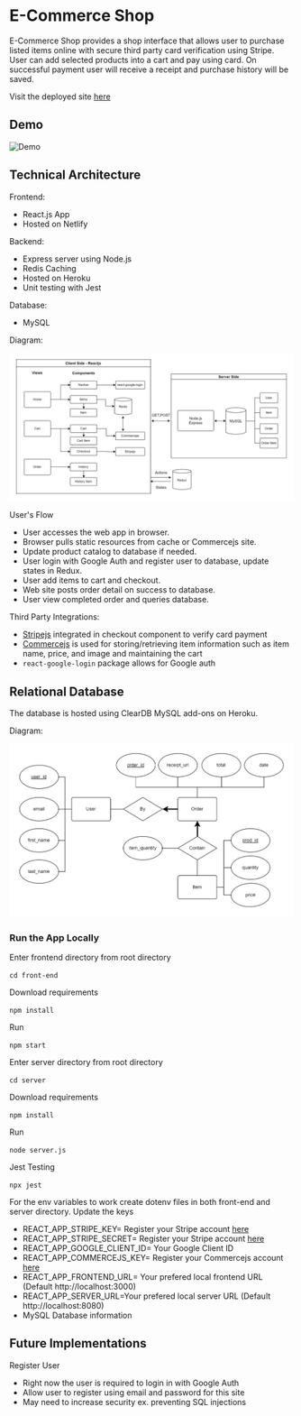 # E-Commerce Shop

E-Commerce Shop provides a shop interface that allows user to purchase listed items online with secure third party card verification using Stripe.
User can add selected products into a cart and pay using card. On successful payment user will receive a receipt and purchase history will be saved.

Visit the deployed site [here](https://mhcheng-shop.netlify.app/)

## Demo

![Demo](Documentation/Shop.gif)

## Technical Architecture

Frontend:

- React.js App
- Hosted on Netlify

Backend:

- Express server using Node.js
- Redis Caching
- Hosted on Heroku
- Unit testing with Jest

Database:

- MySQL

Diagram:

![Technical Architecture](Documentation/Architecture.png)

User's Flow

- User accesses the web app in browser.
- Browser pulls static resources from cache or Commercejs site.
- Update product catalog to database if needed.
- User login with Google Auth and register user to database, update states in Redux.
- User add items to cart and checkout.
- Web site posts order detail on success to database.
- User view completed order and queries database.

Third Party Integrations:

- [Stripejs](https://stripe.com/) integrated in checkout component to verify card payment
- [Commercejs](https://commercejs.com/) is used for storing/retrieving item information such as item name, price, and image and maintaining the cart
- `react-google-login` package allows for Google auth

## Relational Database

The database is hosted using ClearDB MySQL add-ons on Heroku.

Diagram:

![ER-Diagram](Documentation/ER-Diagram.png)

### Run the App Locally

Enter frontend directory from root directory

`cd front-end`

Download requirements

`npm install`

Run

`npm start`

Enter server directory from root directory

`cd server`

Download requirements

`npm install`

Run

`node server.js`

Jest Testing

`npx jest`

For the env variables to work create dotenv files in both front-end and server directory.
Update the keys

- REACT_APP_STRIPE_KEY= Register your Stripe account [here](https://stripe.com/) 
- REACT_APP_STRIPE_SECRET= Register your Stripe account [here](https://stripe.com/)
- REACT_APP_GOOGLE_CLIENT_ID= Your Google Client ID
- REACT_APP_COMMERCEJS_KEY= Register your Commercejs account [here](https://commercejs.com/)
- REACT_APP_FRONTEND_URL= Your prefered local frontend URL (Default http://localhost:3000)
- REACT_APP_SERVER_URL=Your prefered local server URL (Default http://localhost:8080)
- MySQL Database information

## Future Implementations

Register User

- Right now the user is required to login in with Google Auth
- Allow user to register using email and password for this site
- May need to increase security ex. preventing SQL injections
